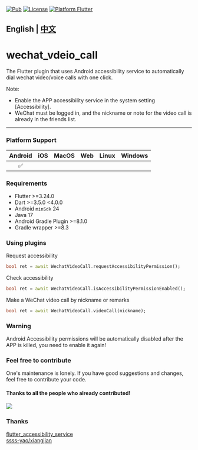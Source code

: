 [![Pub](https://img.shields.io/pub/v/wechat_video_call)](https://pub.dev/packages/wechat_video_call)
[![License](https://img.shields.io/badge/license-MIT-green.svg)](/LICENSE)
[![Platform Flutter](https://img.shields.io/badge/platform-Flutter-blue.svg)](https://flutter.dev)

## English | [中文](https://github.com/davidche1116/wechat_video_call/blob/main/README_CN.md)
# wechat_vdeio_call

The Flutter plugin that uses Android accessibility service to automatically dial wechat video/voice calls with one click.

Note:
- Enable the APP accessibility service in the system setting [Accessibility].
- WeChat must be logged in, and the nickname or note for the video call is already in the friends list.

---

### Platform Support

| Android | iOS | MacOS | Web | Linux | Windows |
| :-----: | :-: | :---: | :-: | :---: | :-----: |
|   ✅    |   |     |   |     |       |

### Requirements

- Flutter >=3.24.0
- Dart >=3.5.0 <4.0.0
- Android `minSdk` 24
- Java 17
- Android Gradle Plugin >=8.1.0
- Gradle wrapper >=8.3

### Using plugins
Request accessibility
```dart
bool ret = await WechatVideoCall.requestAccessibilityPermission();
```

Check accessibility
```dart
bool ret = await WechatVideoCall.isAccessibilityPermissionEnabled();
```

Make a WeChat video call by nickname or remarks
```dart
bool ret = await WechatVideoCall.videoCall(nickname);
```

### Warning

Android Accessibility permissions will be automatically disabled after the APP is killed, you need to enable it again!

### Feel free to contribute
One's maintenance is lonely. If you have good suggestions and changes, feel free to contribute your code.

#### Thanks to all the people who already contributed!

<a href="https://github.com/davidche1116/wechat_video_call/graphs/contributors">
    <img src="https://contrib.rocks/image?repo=davidche1116/wechat_video_call" />
</a>

### Thanks
[flutter_accessibility_service](https://pub.dev/packages/flutter_accessibility_service)  
[ssss-yao/xiangjian](https://github.com/ssss-yao/xiangjian)  
